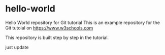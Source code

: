 # hello-world
Hello World repository for Git tutorial
This is an example repository for the Git tutoial on https://www.w3schools.com

This repository is built step by step in the tutorial.

just update
